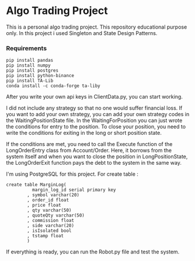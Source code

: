 # Algo Trading Project

This is a personal algo trading project. This repository educational purpose only. 
In this project i used Singleton and State Design Patterns. 

### Requirements
    pip install pandas
    pip install numpy
    pip install postgres
    pip install python-binance
    pip install TA-Lib
    conda install -c conda-forge ta-liby
After you write your own api keys in ClientData.py, you can start working.

I did not include any strategy so that no one would suffer financial loss. If you want to add your own strategy, you can add your own strategy codes in the WaitingPositionState file. In the WaitingForPosition you can just wrote the conditions for entry to the position. To close your position, you need to write the conditions for exiting in the long or short position state.

If the conditions are met, you need to call the Execute function of the LongOrderEntry class from Account/Order. Here, it borrows from the system itself and when you want to close the position in LongPositionState, the LongOrderExit function pays the debt to the system in the same way.

I'm using PostgreSQL for this project. For create table : 

    create table MarginLog(
              margin_log_id serial primary key
            , symbol varchar(20)
            , order_id float
            , price float
            , qty varchar(50)
            , quoteQty varchar(50)
            , commission float
            , side varchar(20)
            , isIsolated bool
            , tstamp float
            )
            
 If everything is ready, you can run the Robot.py file and test the system.
